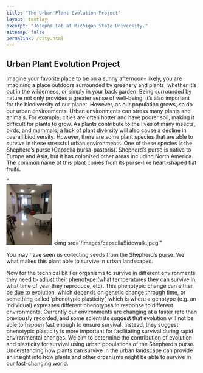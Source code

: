 ```yaml
---
title: "The Urban Plant Evolution Project"
layout: textlay
excerpt: "Josephs Lab at Michigan State University."
sitemap: false
permalink: /city.html
---
```


## Urban Plant Evolution Project

Imagine your favorite place to be on a sunny afternoon- likely, you are imagining a place outdoors surrounded by greenery and plants, whether it’s out in the wilderness, or simply in your back garden. Being surrounded by nature not only provides a greater sense of well-being, it’s also important for the biodiversity of our planet. However, as our population grows, so do our urban environments. 
Urban environments can stress many plants and animals. For example, cities are often hotter and have poorer soil, making it difficult for plants to grow. As plants contribute to the lives of many insects, birds, and mammals, a lack of plant diversity will also cause a decline in overall biodiversity.
However, there are some plant species that are able to survive in these stressful urban environments. One of these species is the Shepherd’s purse (Capsella bursa-pastoris). Shepherd’s purse is native to Europe and Asia, but it has colonised other areas including North America. The common name of this plant comes from its purse-like heart-shaped flat fruits.
 
"<br> <img src='/images/newspic/lab1.jpg' style='max-width: 120px' /> <img src='/images/capsellaSidewalk.jpeg'"

You may have seen us collecting seeds from the Shepherd’s purse. We what makes this plant able to survive in urban landscapes. 

Now for the technical bit
For organisms to survive in different environments they need to adjust their phenotype (what temperatures they can survive in, what time of year they reproduce, etc). This phenotypic change can either be due to evolution, which depends on genetic change through time, or something called ‘phenotypic plasticity’, which is where a genotype (e.g. an individual) expresses different phenotypes in response to different environments. 
Currently our environments are changing at a faster rate than previously recorded, and some scientists suggest that evolution will not be able to happen fast enough to ensure survival. Instead, they suggest phenotypic plasticity is more important for facilitating survival during rapid environmental changes.  We aim to determine the contribution of evolution and plasticity for survival using urban populations of the Shepherd’s purse. Understanding how plants can survive in the urban landscape can provide an insight into how plants and other organisms might be able to survive in our fast-changing world. 





